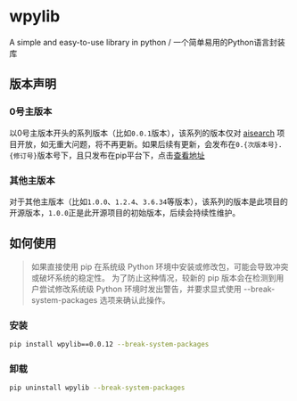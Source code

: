 # wpylib
A simple and easy-to-use library in python / 一个简单易用的Python语言封装库

## 版本声明

### 0号主版本
以0号主版本开头的系列版本（比如```0.0.1```版本），该系列的版本仅对 [aisearch](https://github.com/WGrape/aisearch) 项目开放，如无重大问题，将不再更新。如果后续有更新，会发布在```0.{次版本号}.{修订号}```版本号下，且只发布在pip平台下，点击[查看地址](https://pypi.org/project/wpylib/)

### 其他主版本
对于其他主版本（比如```1.0.0```、```1.2.4```、```3.6.34```等版本），该系列的版本是此项目的开源版本，```1.0.0```正是此开源项目的初始版本，后续会持续性维护。

## 如何使用

> 如果直接使用 pip 在系统级 Python 环境中安装或修改包，可能会导致冲突或破坏系统的稳定性。 为了防止这种情况，较新的 pip 版本会在检测到用户尝试修改系统级 Python 环境时发出警告，并要求显式使用 --break-system-packages 选项来确认此操作。

### 安装
```bash
pip install wpylib==0.0.12 --break-system-packages 
```

### 卸载
```bash
pip uninstall wpylib --break-system-packages
```

